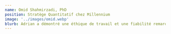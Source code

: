 ```yaml
---
name: Omid Shahmirzadi, PhD
position: Stratège Quantitatif chez Millennium
image: '../images/omid.webp'
blurb: Adrian a démontré une éthique de travail et une fiabilité remarquables. Il a utilisé efficacement ses compétences en science des données, en ingénierie des données et en développement de logiciel pour fournir des produits précieux à l'équipe.
---
```

